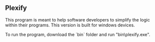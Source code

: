 <h2>Plexify</h2>
<p>This program is meant to help software developers to simplify the logic within their programs. This version is built for windows devices.</p>
<p>To run the program, download the `bin` folder and run "bin\plexify.exe".</p>
